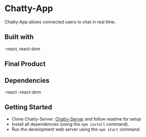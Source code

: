 # Chatty-App

Chatty-App allows connected users to chat in real time.
## Built with
-react, react-dom

## Final Product

## Dependencies
-react
-react-dom

## Getting Started
- Clone Chatty-Server: [Chatty-Server](https://www.google.com) and follow readme for setup
- Install all dependencies (using the `npm install` command).
- Run the development web server using the `npm start` command.
